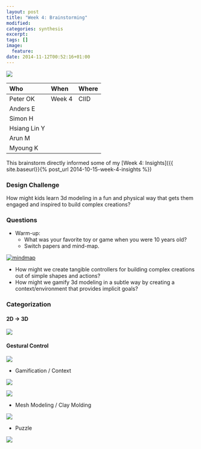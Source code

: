 ```yaml
---
layout: post
title: "Week 4: Brainstorming"
modified:
categories: synthesis
excerpt:
tags: []
image:
  feature:
date: 2014-11-12T00:52:16+01:00
---
```


![]({{site.baseurl}}/images/brainstorming/people.jpg)

| Who | When | Where | 
|:-----|:------|:-------|
| Peter OK | Week 4 | CIID | 
| Anders E |
| Simon H | 
| Hsiang Lin Y | 
| Arun M | 
| Myoung K | 

This brainstorm directly informed some of my [Week 4: Insights]({{ site.baseurl}}{% post_url 2014-10-15-week-4-insights %})

### Design Challenge
How might kids learn 3d modeling in a fun and physical way that gets them engaged and inspired to build complex creations?


### Questions

* Warm-up: 
    * What was your favorite toy or game when you were 10 years old?
    * Switch papers and mind-map.
    
[![mindmap]({{site.baseurl}}/images/brainstorming/mindmap.png)]({{site.baseurl}}/images/brainstorming/mindmap.png)

* How might we create tangible controllers for building complex creations out of simple shapes and actions?
* How might we gamify 3d modeling in a subtle way by creating a context/environment that provides implicit goals?



### Categorization

#### 2D -> 3D

[![]({{site.baseurl}}/images/brainstorming/2d-3d.png)]({{site.baseurl}}/images/brainstorming/2d-3d.png)

#### Gestural Control

[![]({{site.baseurl}}/images/brainstorming/gesture.png)]({{site.baseurl}}/images/brainstorming/gesture.png)

* Gamification / Context

[![]({{site.baseurl}}/images/brainstorming/gamification.png)]({{site.baseurl}}/images/brainstorming/gamification.png)

[![]({{site.baseurl}}/images/brainstorming/collected-gamification.png)]({{site.baseurl}}/images/brainstorming/collected-gamification.png)

* Mesh Modeling / Clay Molding

[![]({{site.baseurl}}/images/brainstorming/meshmodel.png)]({{site.baseurl}}/images/brainstorming/meshmodel.png)

* Puzzle

[![]({{site.baseurl}}/images/brainstorming/puzzle.png)]({{site.baseurl}}/images/brainstorming/puzzle.png)
